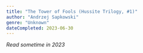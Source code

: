```yaml
---
title: "The Tower of Fools (Hussite Trilogy, #1)"
author: "Andrzej Sapkowski"
genre: "Unknown"
dateCompleted: 2023-06-30
---
```


*Read sometime in 2023*

